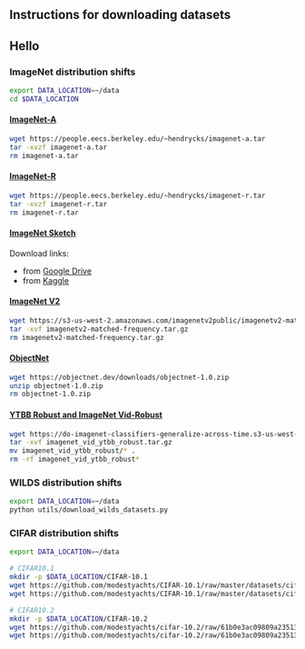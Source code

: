 ## Instructions for downloading datasets

## Hello

### ImageNet distribution shifts

```bash
export DATA_LOCATION=~/data
cd $DATA_LOCATION
```

#### [ImageNet-A](https://github.com/hendrycks/natural-adv-examples)


```bash
wget https://people.eecs.berkeley.edu/~hendrycks/imagenet-a.tar
tar -xvzf imagenet-a.tar
rm imagenet-a.tar
```

#### [ImageNet-R](https://github.com/hendrycks/imagenet-r)

```bash
wget https://people.eecs.berkeley.edu/~hendrycks/imagenet-r.tar
tar -xvzf imagenet-r.tar
rm imagenet-r.tar
```

#### [ImageNet Sketch](https://github.com/HaohanWang/ImageNet-Sketch)

Download links:
- from [Google Drive](https://drive.google.com/open?id=1Mj0i5HBthqH1p_yeXzsg22gZduvgoNeA)
- from [Kaggle](https://www.kaggle.com/wanghaohan/imagenetsketch)

#### [ImageNet V2](https://github.com/modestyachts/ImageNetV2)

```bash
wget https://s3-us-west-2.amazonaws.com/imagenetv2public/imagenetv2-matched-frequency.tar.gz
tar -xvf imagenetv2-matched-frequency.tar.gz
rm imagenetv2-matched-frequency.tar.gz
```

#### [ObjectNet](https://objectnet.dev/)

```bash
wget https://objectnet.dev/downloads/objectnet-1.0.zip
unzip objectnet-1.0.zip
rm objectnet-1.0.zip
```

#### [YTBB Robust and ImageNet Vid-Robust](https://modestyachts.github.io/natural-perturbations-website/)

```bash
wget https://do-imagenet-classifiers-generalize-across-time.s3-us-west-2.amazonaws.com/imagenet_vid_ytbb_robust.tar.gz
tar -xvf imagenet_vid_ytbb_robust.tar.gz
mv imagenet_vid_ytbb_robust/* .
rm -rf imagenet_vid_ytbb_robust*
```

### WILDS distribution shifts

```bash
export DATA_LOCATION=~/data
python utils/download_wilds_datasets.py
```


### CIFAR distribution shifts

```bash
export DATA_LOCATION=~/data

# CIFAR10.1
mkdir -p $DATA_LOCATION/CIFAR-10.1
wget https://github.com/modestyachts/CIFAR-10.1/raw/master/datasets/cifar10.1_v6_data.npy -P $DATA_LOCATION/CIFAR-10.1
wget https://github.com/modestyachts/CIFAR-10.1/raw/master/datasets/cifar10.1_v6_labels.npy -P $DATA_LOCATION/CIFAR-10.1

# CIFAR10.2
mkdir -p $DATA_LOCATION/CIFAR-10.2
wget https://github.com/modestyachts/cifar-10.2/raw/61b0e3ac09809a2351379fb54331668cc9c975c4/cifar102_test.npy -P $DATA_LOCATION/CIFAR-10.2
wget https://github.com/modestyachts/cifar-10.2/raw/61b0e3ac09809a2351379fb54331668cc9c975c4/cifar102_train.npy -P $DATA_LOCATION/CIFAR-10.2
```
